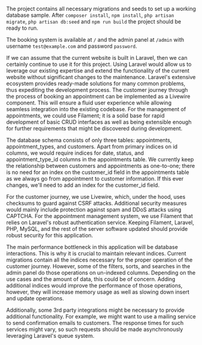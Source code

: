 The project contains all necessary migrations and seeds to set up a working database sample.
After `composer install`, `npm install`, `php artisan migrate`, `php artisan db:seed` and `npm run build` the project
should be ready to run. 

The booking system is available at `/` and the admin panel at `/admin` with username `test@example.com` and password 
`password`.




If we can assume that the current website is built in Laravel, then we can certainly continue to use it for this 
project. Using Laravel would allow us to leverage our existing expertise and extend the functionality of the current 
website without significant changes to the maintenance. Laravel's extensive ecosystem provides ready-made solutions for 
many common problems, thus expediting the development process. The customer journey through the process of booking an 
appointment can be implemented as a Livewire component. This will ensure a fluid user experience while allowing seamless 
integration into the existing codebase. For the management of appointments, we could use Filament; it is a solid base 
for rapid development of basic CRUD interfaces as well as being extensible enough for further requirements that might 
be discovered during development.

The database schema consists of only three tables: appointments, appointment_types, and customers. Apart from primary 
indices on id columns, we would require indices for date, status, and appointment_type_id columns in the appointments 
table. We currently keep the relationship between customers and appointments as one-to-one; there is no need for an 
index on the customer_id field in the appointments table as we always go from appointment to customer information. If 
this ever changes, we'll need to add an index for the customer_id field.

For the customer journey, we use Livewire, which, under the hood, uses checksums to guard against CSRF attacks. 
Additional security measures would mainly include protection against spam and DDoS attacks using CAPTCHA. For the 
appointment management system, we use Filament that relies on Laravel's robust authentication service. Keeping Filament, 
Laravel, PHP, MySQL, and the rest of the server software updated should provide robust security for this application.

The main performance bottleneck in this application will be database interactions. This is why it is crucial to maintain 
relevant indices. Current migrations contain all the indices necessary for the proper operation of the customer journey. 
However, some of the filters, sorts, and searches in the admin panel do those operations on un-indexed columns. 
Depending on the use cases and the amount of data, this could be of concern. Adding additional indices would improve the 
performance of those operations, however, they will increase memory usage as well as slowing down insert and update 
operations.

Additionally, some 3rd party integrations might be necessary to provide additional functionality. For example, we might
want to use a mailing service to send confirmation emails to customers. The response times for such services might vary,
so such requests should be made asynchronously leveraging Laravel's queue system.
